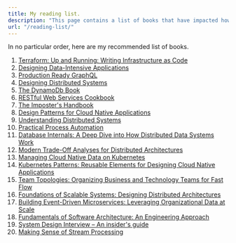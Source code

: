 ```yaml
---
title: My reading list.
description: "This page contains a list of books that have impacted how I write and think about software."
url: "/reading-list/"
---
```


In no particular order, here are my recommended list of books.

1) [Terraform: Up and Running: Writing Infrastructure as Code](https://a.co/d/j0150iK)
2) [Designing Data-Intensive Applications](https://a.co/d/4VLsmog)
3) [Production Ready GraphQL](https://book.productionreadygraphql.com/s)
4) [Designing Distributed Systems](https://a.co/d/4omRFjY)
5) [The DynamoDb Book](https://www.dynamodbbook.com/)
6) [RESTful Web Services Cookbook](https://a.co/d/e6vjoVL)
7) [The Imposter's Handbook](https://www.goodreads.com/book/show/31572054-the-imposter-s-handbook)
8) [Design Patterns for Cloud Native Applications](https://a.co/d/3iMA9s0)
9) [Understanding Distributed Systems](https://a.co/d/29Q6ge6)
10) [Practical Process Automation](https://a.co/d/1fWJ1hk)
11) [Database Internals: A Deep Dive into How Distributed Data Systems Work](https://a.co/d/gurauZX)
12) [Modern Trade-Off Analyses for Distributed Architectures](https://a.co/d/9xzwkX6)
13) [Managing Cloud Native Data on Kubernetes](https://a.co/d/ePSzo48)
14) [Kubernetes Patterns: Reusable Elements for Designing Cloud Native Applications](https://a.co/d/iLZq4qf)
15) [Team Topologies: Organizing Business and Technology Teams for Fast Flow](https://a.co/d/1px40zH)
16) [Foundations of Scalable Systems: Designing Distributed Architectures](https://a.co/d/hQgiHJe)
17) [Building Event-Driven Microservices: Leveraging Organizational Data at Scale](https://a.co/d/e0F5ZmK)
18) [Fundamentals of Software Architecture: An Engineering Approach](https://a.co/d/8rtIzw3)
19) [System Design Interview – An insider's guide](https://a.co/d/81sn78R)
20) [Making Sense of Stream Processing](https://www.oreilly.com/library/view/making-sense-of/9781492042563/)